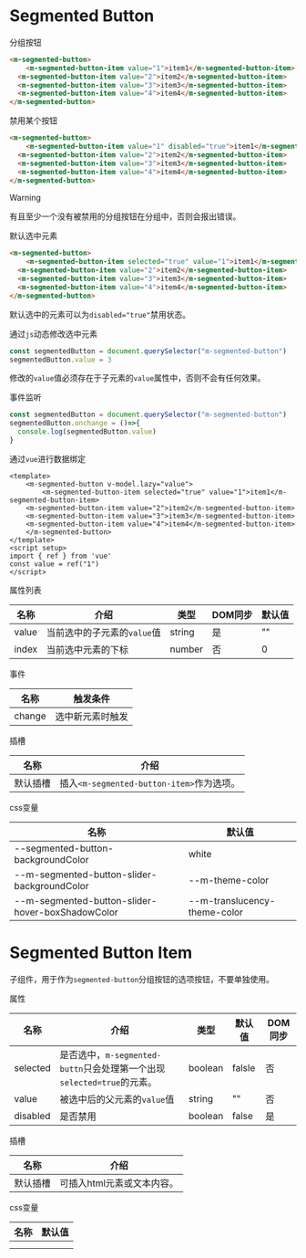 # Segmented Button

分组按钮

```html
<m-segmented-button>
	<m-segmented-button-item value="1">item1</m-segmented-button-item>
  <m-segmented-button-item value="2">item2</m-segmented-button-item>
  <m-segmented-button-item value="3">item3</m-segmented-button-item>
  <m-segmented-button-item value="4">item4</m-segmented-button-item>
</m-segmented-button>
```

禁用某个按钮

```html
<m-segmented-button>
	<m-segmented-button-item value="1" disabled="true">item1</m-segmented-button-item>
  <m-segmented-button-item value="2">item2</m-segmented-button-item>
  <m-segmented-button-item value="3">item3</m-segmented-button-item>
  <m-segmented-button-item value="4">item4</m-segmented-button-item>
</m-segmented-button>
```

> [!WARNING]
>
> 有且至少一个没有被禁用的分组按钮在分组中，否则会报出错误。

默认选中元素

```html
<m-segmented-button>
	<m-segmented-button-item selected="true" value="1">item1</m-segmented-button-item>
  <m-segmented-button-item value="2">item2</m-segmented-button-item>
  <m-segmented-button-item value="3">item3</m-segmented-button-item>
  <m-segmented-button-item value="4">item4</m-segmented-button-item>
</m-segmented-button>
```

默认选中的元素可以为`disabled="true"`禁用状态。

通过`js`动态修改选中元素

```javascript
const segmentedButton = document.querySelector("m-segmented-button")
segmentedButton.value = 3
```

修改的`value`值必须存在于子元素的`value`属性中，否则不会有任何效果。

事件监听

```js
const segmentedButton = document.querySelector("m-segmented-button")
segmentedButton.onchange = ()=>{
  console.log(segmentedButton.value)
}
```

通过`vue`进行数据绑定

```vue
<template>
	<m-segmented-button v-model.lazy="value">
		<m-segmented-button-item selected="true" value="1">item1</m-segmented-button-item>
  	<m-segmented-button-item value="2">item2</m-segmented-button-item>
  	<m-segmented-button-item value="3">item3</m-segmented-button-item>
  	<m-segmented-button-item value="4">item4</m-segmented-button-item>
	</m-segmented-button>
</template>
<script setup>
import { ref } from 'vue'
const value = ref("1")
</script>
```

属性列表

| 名称  | 介绍                        | 类型   | DOM同步 | 默认值 |
| ----- | --------------------------- | ------ | ------- | ------ |
| value | 当前选中的子元素的`value`值 | string | 是      | ""     |
| index | 当前选中元素的下标          | number | 否      | 0      |

事件

| 名称   | 触发条件         |
| ------ | ---------------- |
| change | 选中新元素时触发 |

插槽

| 名称     | 介绍                                      |
| -------- | ----------------------------------------- |
| 默认插槽 | 插入`<m-segmented-button-item>`作为选项。 |

css变量

| 名称                                             | 默认值                       |
| ------------------------------------------------ | ---------------------------- |
| --segmented-button-backgroundColor               | white                        |
| --m-segmented-button-slider-backgroundColor      | --m-theme-color              |
| --m-segmented-button-slider-hover-boxShadowColor | --m-translucency-theme-color |

# Segmented Button Item

子组件，用于作为`segmented-button`分组按钮的选项按钮，不要单独使用。

属性

| 名称     | 介绍                                                         | 类型    | 默认值 | DOM同步 |
| -------- | ------------------------------------------------------------ | ------- | ------ | ------- |
| selected | 是否选中，`m-segmented-buttn`只会处理第一个出现`selected=true`的元素。 | boolean | falsle | 否      |
| value    | 被选中后的父元素的`value`值                                  | string  | ""     | 否      |
| disabled | 是否禁用                                                     | boolean | false  | 是      |

插槽

| 名称     | 介绍                       |
| -------- | -------------------------- |
| 默认插槽 | 可插入html元素或文本内容。 |

css变量

| 名称 | 默认值 |
| ---- | ------ |
|      |        |
|      |        |

